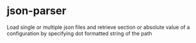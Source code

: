# json-parser
Load single or multiple json files and retrieve section or absolute value of a configuration by specifying dot formatted string of the path
